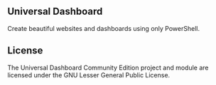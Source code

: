 ## Universal Dashboard

Create beautiful websites and dashboards using only PowerShell. 

## License
The Universal Dashboard Community Edition project and module are licensed under the GNU Lesser General Public License.
